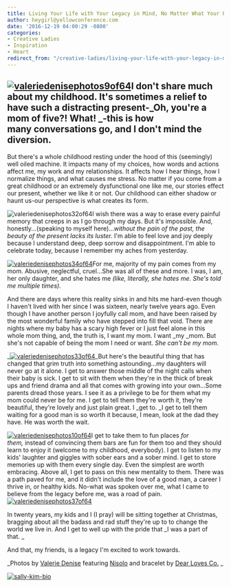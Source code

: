 ```yaml
---
title: Living Your Life with Your Legacy in Mind, No Matter What Your Past Holds
author: heygirl@yellowconference.com
date: '2016-12-19 04:00:29 -0800'
categories:
- Creative Ladies
- Inspiration
- Heart
redirect_from: "/creative-ladies/living-your-life-with-your-legacy-in-mind-no-matter-what-your-past-holds/"
---
```


## [![valeriedenisephotos9of64](https://yellow-blog-images.imgix.net/2016/12/ValerieDenisePhotos9of64.jpg)](https://yellow-blog-images.imgix.net/2016/12/ValerieDenisePhotos9of64.jpg)I don't share much about my childhood. It's sometimes a relief to have such a distracting present-_Oh, you're a mom of five?! What! _-this is how many conversations go, and I don't mind the diversion.

But there's a whole childhood resting under the hood of this (seemingly) well oiled machine. It impacts many of my choices, how words and actions affect me, my work and my relationships. It affects how I hear things, how I normalize things, and what causes me stress. No matter if you come from a great childhood or an extremely dysfunctional one like me, our stories effect our present, whether we like it or not. Our childhood can either shadow or haunt us-our perspective is what creates its form.

![valeriedenisephotos32of64](https://yellow-blog-images.imgix.net/2016/12/ValerieDenisePhotos32of64.jpg)I wish there was a way to erase every painful memory that creeps in as I go through my days. But it's impossible. And, honestly...(speaking to myself here)..._without the pain of the past, the beauty of the present lacks its luster._ I'm able to feel love and joy deeply because I understand deep, deep sorrow and disappointment. I'm able to celebrate today, because I remember my aches from yesterday.

[![valeriedenisephotos34of64](https://yellow-blog-images.imgix.net/2016/12/ValerieDenisePhotos34of64.jpg)](https://yellow-blog-images.imgix.net/2016/12/ValerieDenisePhotos34of64.jpg)For me, majority of my pain comes from my mom. Abusive, neglectful, cruel...She was all of these and more. I was, I am, her only daughter, and she hates me _(like, literally, she hates me. She's told me multiple times).[  
](https://yellow-blog-images.imgix.net/2016/12/ValerieDenisePhotos32of64.jpg)_

And there are days where this reality sinks in and hits me hard-even though I haven't lived with her since I was sixteen, nearly twelve years ago. Even though I have another person I joyfully call mom, and have been raised by the most wonderful family who have stepped into fill that void. There are nights where my baby has a scary high fever or I just feel alone in this whole mom thing, and, the truth is, I want my mom. I want _my _mom. But she's not capable of being the mom I need or want. _She can't be my mom._

_[![valeriedenisephotos33of64](https://yellow-blog-images.imgix.net/2016/12/ValerieDenisePhotos33of64.jpg)](https://yellow-blog-images.imgix.net/2016/12/ValerieDenisePhotos33of64.jpg)_But here's the beautiful thing that has changed that grim truth into something astounding...my daughters will never go at it alone. I get to answer those middle of the night calls when their baby is sick. I get to sit with them when they're in the thick of break ups and friend drama and all that comes with growing into your own...Some parents dread those years. I see it as a privilege to be for them what my mom could never be for me. I get to tell them they're worth it, they're beautiful, they're lovely and just plain great. I _get to. _I get to tell them waiting for a good man is so worth it because, I mean, look at the dad they have. He was worth the wait.

[![valeriedenisephotos10of64](https://yellow-blog-images.imgix.net/2016/12/ValerieDenisePhotos10of64.jpg)](https://yellow-blog-images.imgix.net/2016/12/ValerieDenisePhotos10of64.jpg)I get to take them to fun places _for them,_ instead of convincing them bars are fun for them too and they should learn to enjoy it (welcome to my childhood, everybody). I get to listen to my kids' laughter and giggles with sober ears and a sober mind. I get to store memories up with them every single day. Even the simplest are worth embracing. Above all, I get to pass on this new mentality to them. There was a path paved for me, and it didn't include the love of a good man, a career I thrive in, or healthy kids. No-what was spoken over me, what I came to believe from the legacy before me, was a road of pain.[![valeriedenisephotos37of64](https://yellow-blog-images.imgix.net/2016/12/ValerieDenisePhotos37of64.jpg)](https://yellow-blog-images.imgix.net/2016/12/ValerieDenisePhotos37of64.jpg)

In twenty years, my kids and I (I pray) will be sitting together at Christmas, bragging about all the badass and rad stuff they're up to to change the world we live in. And I get to well up with the pride that _I was a part of that. _

And that, my friends, is a legacy I'm excited to work towards.

_Photos by [Valerie Denise](http://www.valeriedenisephotos.com/) featuring [Nisolo](https://nisolo.com/) and bracelet by [Dear Loves Co.](https://www.dearlovesco.com/products/moon) _

[![sally-kim-bio](https://yellow-blog-images.imgix.net/2016/11/Sally-Kim-Bio.jpg)](http://lettersfromamister.tumblr.com/)
